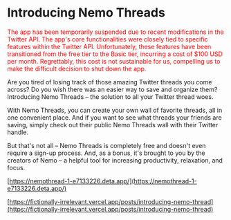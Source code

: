 # Introducing Nemo Threads

<font color="red">The app has been temporarily suspended due to recent modifications in the Twitter API. The app's core functionalities were closely tied to specific features within the Twitter API. Unfortunately, these features have been transitioned from the free tier to the Basic tier, incurring a cost of $100 USD per month. Regrettably, this cost is not sustainable for us, compelling us to make the difficult decision to shut down the app.
</font>

Are you tired of losing track of those amazing Twitter threads you come across? Do you wish there was an easier way to save and organize them? Introducing Nemo Threads – the solution to all your Twitter thread woes.

With Nemo Threads, you can create your own wall of favorite threads, all in one convenient place. And if you want to see what threads your friends are saving, simply check out their public Nemo Threads wall with their Twitter handle.

But that's not all – Nemo Threads is completely free and doesn't even require a sign-up process. And, as a bonus, it's brought to you by the creators of Nemo – a helpful tool for increasing productivity, relaxation, and focus.

[https://nemothread-1-e7133226.deta.app/](https://nemothread-1-e7133226.deta.app/)

[https://fictionally-irrelevant.vercel.app/posts/introducing-nemo-thread](https://fictionally-irrelevant.vercel.app/posts/introducing-nemo-thread)
